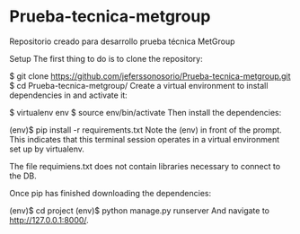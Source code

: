 # Prueba-tecnica-metgroup
Repositorio creado para desarrollo prueba técnica MetGroup


Setup
The first thing to do is to clone the repository:

$ git clone https://github.com/jeferssonosorio/Prueba-tecnica-metgroup.git
$ cd Prueba-tecnica-metgroup/
Create a virtual environment to install dependencies in and activate it:

$ virtualenv env
$ source env/bin/activate
Then install the dependencies:

(env)$ pip install -r requirements.txt
Note the (env) in front of the prompt. This indicates that this terminal session operates in a virtual environment set up by virtualenv.

The file requimiens.txt does not contain libraries necessary to connect to the DB.


Once pip has finished downloading the dependencies:


(env)$ cd project
(env)$ python manage.py runserver
And navigate to http://127.0.0.1:8000/.
